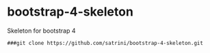 # bootstrap-4-skeleton
Skeleton for bootstrap 4

```
###git clone https://github.com/satrini/bootstrap-4-skeleton.git
```

